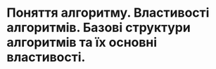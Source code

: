 # Поняття алгоритму. Властивості алгоритмів. Базові структури алгоритмів та їх основні властивості.
